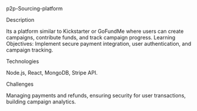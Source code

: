 p2p-Sourcing-platform

Description

Its a platform similar to Kickstarter or GoFundMe where users can create campaigns, contribute funds, and track campaign progress.
Learning Objectives: Implement secure payment integration, user authentication, and campaign tracking.

Technologies

Node.js, React, MongoDB, Stripe API.

Challenges

Managing payments and refunds, ensuring security for user transactions, building campaign analytics.
